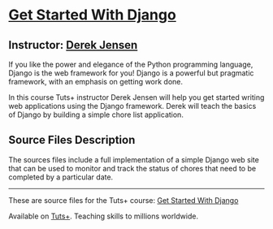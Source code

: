 # [Get Started With Django][published url]
## Instructor: [Derek Jensen][instructor url]


If you like the power and elegance of the Python programming language, Django is the web framework for you! Django is a powerful but pragmatic framework, with an emphasis on getting work done.

In this course Tuts+ instructor Derek Jensen will help you get started writing web applications using the Django framework. Derek will teach the basics of Django by building a simple chore list application.

## Source Files Description

The sources files include a full implementation of a simple Django web site that can be used to monitor and track the status of chores that need to be completed by a particular date.

------

These are source files for the Tuts+ course: [Get Started With Django][published url]

Available on [Tuts+](https://tutsplus.com). Teaching skills to millions worldwide.

[published url]: https://code.tutsplus.com/courses/get-started-with-django
[instructor url]: https://tutsplus.com/authors/derek-jensen
